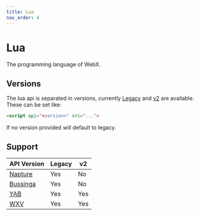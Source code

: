 ```yaml
---
title: Lua
nav_order: 4
---
```

# Lua
The programming language of WebX.

## Versions
The lua api is separated in versions, currently [Legacy](legacy/index.md) and [v2](v2/index.md) are available.\
These can be set like:
```html
<script api="<version>" src="...">
```
If no version provided will default to legacy.

## Support

| API Version                         | Legacy | v2  |
| ----------------------------------- | ------ | --- |
| [Napture](../browsers/napture.md)   | Yes    | No  |
| [Bussinga](../browsers/bussinga.md) | Yes    | No  |
| [YAB](../browsers/yab.md)           | Yes    | Yes |
| [WXV](../browsers/wxv.md)           | Yes    | Yes |